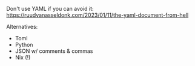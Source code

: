 
Don't use YAML if you can avoid it: https://ruudvanasseldonk.com/2023/01/11/the-yaml-document-from-hell

Alternatives:
- Toml
- Python
- JSON w/ comments & commas
- Nix (!)
